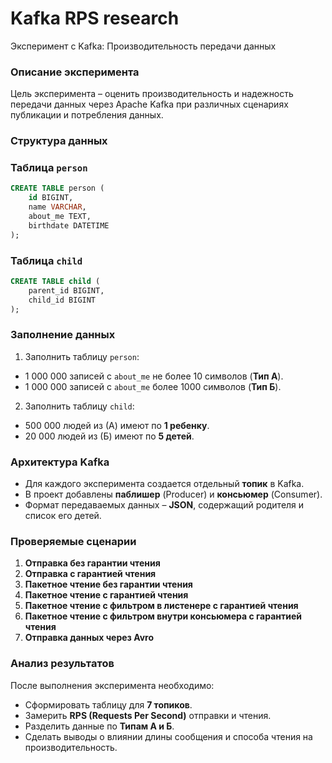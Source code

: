 # Kafka RPS research

Эксперимент с Kafka: Производительность передачи данных

### Описание эксперимента

Цель эксперимента – оценить производительность и надежность передачи данных через Apache Kafka при различных сценариях публикации и потребления данных.

### Структура данных

### Таблица `person`
```sql
CREATE TABLE person (
    id BIGINT,
    name VARCHAR,
    about_me TEXT,
    birthdate DATETIME
);
```

### Таблица `child`
```sql
CREATE TABLE child (
    parent_id BIGINT,
    child_id BIGINT
);
```

### Заполнение данных

1. Заполнить таблицу `person`:
- 1 000 000 записей с `about_me` не более 10 символов (**Тип А**).
- 1 000 000 записей с `about_me` более 1000 символов (**Тип Б**).
2. Заполнить таблицу `child`:
- 500 000 людей из (А) имеют по **1 ребенку**.
- 20 000 людей из (Б) имеют по **5 детей**.

### Архитектура Kafka

- Для каждого эксперимента создается отдельный **топик** в Kafka.
- В проект добавлены **паблишер** (Producer) и **консьюмер** (Consumer).
- Формат передаваемых данных – **JSON**, содержащий родителя и список его детей.

### Проверяемые сценарии

1. **Отправка без гарантии чтения**
2. **Отправка с гарантией чтения**
3. **Пакетное чтение без гарантии чтения**
4. **Пакетное чтение с гарантией чтения**
5. **Пакетное чтение с фильтром в листенере с гарантией чтения**
6. **Пакетное чтение с фильтром внутри консьюмера с гарантией чтения**
7. **Отправка данных через Avro**

### Анализ результатов

После выполнения эксперимента необходимо:

- Сформировать таблицу для **7 топиков**.
- Замерить **RPS (Requests Per Second)** отправки и чтения.
- Разделить данные по **Типам А и Б**.
- Сделать выводы о влиянии длины сообщения и способа чтения на производительность.